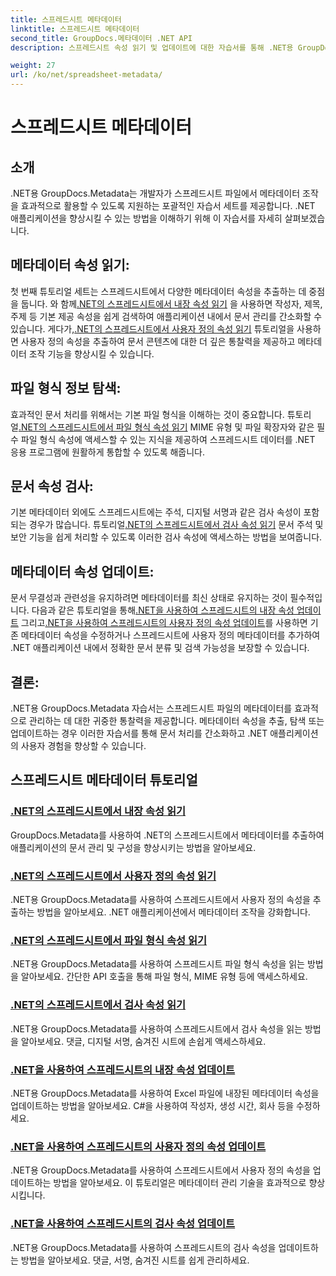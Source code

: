 ```yaml
---
title: 스프레드시트 메타데이터
linktitle: 스프레드시트 메타데이터
second_title: GroupDocs.메타데이터 .NET API
description: 스프레드시트 속성 읽기 및 업데이트에 대한 자습서를 통해 .NET용 GroupDocs.Metadata의 강력한 기능을 활용해 보세요. .NET 애플리케이션에서 메타데이터 조작을 강화하세요.

weight: 27
url: /ko/net/spreadsheet-metadata/
---
```


# 스프레드시트 메타데이터

## 소개

.NET용 GroupDocs.Metadata는 개발자가 스프레드시트 파일에서 메타데이터 조작을 효과적으로 활용할 수 있도록 지원하는 포괄적인 자습서 세트를 제공합니다. .NET 애플리케이션을 향상시킬 수 있는 방법을 이해하기 위해 이 자습서를 자세히 살펴보겠습니다.

## 메타데이터 속성 읽기:
첫 번째 튜토리얼 세트는 스프레드시트에서 다양한 메타데이터 속성을 추출하는 데 중점을 둡니다. 와 함께[.NET의 스프레드시트에서 내장 속성 읽기](./read-built-in-properties-spreadsheets/) 을 사용하면 작성자, 제목, 주제 등 기본 제공 속성을 쉽게 검색하여 애플리케이션 내에서 문서 관리를 간소화할 수 있습니다. 게다가,[.NET의 스프레드시트에서 사용자 정의 속성 읽기](./read-custom-properties-spreadsheets/) 튜토리얼을 사용하면 사용자 정의 속성을 추출하여 문서 콘텐츠에 대한 더 깊은 통찰력을 제공하고 메타데이터 조작 기능을 향상시킬 수 있습니다.

## 파일 형식 정보 탐색:
 효과적인 문서 처리를 위해서는 기본 파일 형식을 이해하는 것이 중요합니다. 튜토리얼[.NET의 스프레드시트에서 파일 형식 속성 읽기](./read-file-format-properties-spreadsheets/) MIME 유형 및 파일 확장자와 같은 필수 파일 형식 속성에 액세스할 수 있는 지식을 제공하여 스프레드시트 데이터를 .NET 응용 프로그램에 원활하게 통합할 수 있도록 해줍니다.

## 문서 속성 검사:
기본 메타데이터 외에도 스프레드시트에는 주석, 디지털 서명과 같은 검사 속성이 포함되는 경우가 많습니다. 튜토리얼[.NET의 스프레드시트에서 검사 속성 읽기](./read-inspection-properties-spreadsheets/) 문서 주석 및 보안 기능을 쉽게 처리할 수 있도록 이러한 검사 속성에 액세스하는 방법을 보여줍니다.

## 메타데이터 속성 업데이트:
 문서 무결성과 관련성을 유지하려면 메타데이터를 최신 상태로 유지하는 것이 필수적입니다. 다음과 같은 튜토리얼을 통해[.NET을 사용하여 스프레드시트의 내장 속성 업데이트](./update-built-in-properties-spreadsheets/) 그리고[.NET을 사용하여 스프레드시트의 사용자 정의 속성 업데이트](./update-custom-properties-spreadsheets/)를 사용하면 기존 메타데이터 속성을 수정하거나 스프레드시트에 사용자 정의 메타데이터를 추가하여 .NET 애플리케이션 내에서 정확한 문서 분류 및 검색 가능성을 보장할 수 있습니다.

## 결론:
.NET용 GroupDocs.Metadata 자습서는 스프레드시트 파일의 메타데이터를 효과적으로 관리하는 데 대한 귀중한 통찰력을 제공합니다. 메타데이터 속성을 추출, 탐색 또는 업데이트하는 경우 이러한 자습서를 통해 문서 처리를 간소화하고 .NET 애플리케이션의 사용자 경험을 향상할 수 있습니다.

## 스프레드시트 메타데이터 튜토리얼
### [.NET의 스프레드시트에서 내장 속성 읽기](./read-built-in-properties-spreadsheets/)
GroupDocs.Metadata를 사용하여 .NET의 스프레드시트에서 메타데이터를 추출하여 애플리케이션의 문서 관리 및 구성을 향상시키는 방법을 알아보세요.
### [.NET의 스프레드시트에서 사용자 정의 속성 읽기](./read-custom-properties-spreadsheets/)
.NET용 GroupDocs.Metadata를 사용하여 스프레드시트에서 사용자 정의 속성을 추출하는 방법을 알아보세요. .NET 애플리케이션에서 메타데이터 조작을 강화합니다.
### [.NET의 스프레드시트에서 파일 형식 속성 읽기](./read-file-format-properties-spreadsheets/)
.NET용 GroupDocs.Metadata를 사용하여 스프레드시트 파일 형식 속성을 읽는 방법을 알아보세요. 간단한 API 호출을 통해 파일 형식, MIME 유형 등에 액세스하세요.
### [.NET의 스프레드시트에서 검사 속성 읽기](./read-inspection-properties-spreadsheets/)
.NET용 GroupDocs.Metadata를 사용하여 스프레드시트에서 검사 속성을 읽는 방법을 알아보세요. 댓글, 디지털 서명, 숨겨진 시트에 손쉽게 액세스하세요.
### [.NET을 사용하여 스프레드시트의 내장 속성 업데이트](./update-built-in-properties-spreadsheets/)
.NET용 GroupDocs.Metadata를 사용하여 Excel 파일에 내장된 메타데이터 속성을 업데이트하는 방법을 알아보세요. C#을 사용하여 작성자, 생성 시간, 회사 등을 수정하세요.
### [.NET을 사용하여 스프레드시트의 사용자 정의 속성 업데이트](./update-custom-properties-spreadsheets/)
.NET용 GroupDocs.Metadata를 사용하여 스프레드시트에서 사용자 정의 속성을 업데이트하는 방법을 알아보세요. 이 튜토리얼은 메타데이터 관리 기술을 효과적으로 향상시킵니다.
### [.NET을 사용하여 스프레드시트의 검사 속성 업데이트](./update-inspection-properties-spreadsheets/)
.NET용 GroupDocs.Metadata를 사용하여 스프레드시트의 검사 속성을 업데이트하는 방법을 알아보세요. 댓글, 서명, 숨겨진 시트를 쉽게 관리하세요.